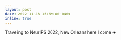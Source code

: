 ```yaml
---
layout: post
date: 2022-11-28 15:59:00-0400
inline: true
---
```


Traveling to NeurIPS 2022, New Orleans here I come :airplane: